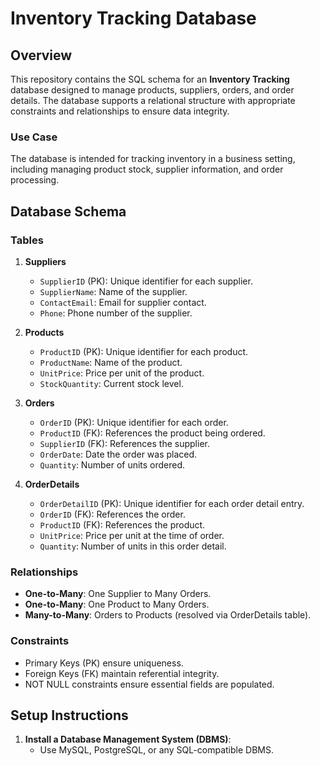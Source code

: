 # Inventory Tracking Database

## Overview
This repository contains the SQL schema for an **Inventory Tracking** database designed to manage products, suppliers, orders, and order details. The database supports a relational structure with appropriate constraints and relationships to ensure data integrity.

### Use Case
The database is intended for tracking inventory in a business setting, including managing product stock, supplier information, and order processing.

## Database Schema
### Tables
1. **Suppliers**
   - `SupplierID` (PK): Unique identifier for each supplier.
   - `SupplierName`: Name of the supplier.
   - `ContactEmail`: Email for supplier contact.
   - `Phone`: Phone number of the supplier.

2. **Products**
   - `ProductID` (PK): Unique identifier for each product.
   - `ProductName`: Name of the product.
   - `UnitPrice`: Price per unit of the product.
   - `StockQuantity`: Current stock level.

3. **Orders**
   - `OrderID` (PK): Unique identifier for each order.
   - `ProductID` (FK): References the product being ordered.
   - `SupplierID` (FK): References the supplier.
   - `OrderDate`: Date the order was placed.
   - `Quantity`: Number of units ordered.

4. **OrderDetails**
   - `OrderDetailID` (PK): Unique identifier for each order detail entry.
   - `OrderID` (FK): References the order.
   - `ProductID` (FK): References the product.
   - `UnitPrice`: Price per unit at the time of order.
   - `Quantity`: Number of units in this order detail.

### Relationships
- **One-to-Many**: One Supplier to Many Orders.
- **One-to-Many**: One Product to Many Orders.
- **Many-to-Many**: Orders to Products (resolved via OrderDetails table).

### Constraints
- Primary Keys (PK) ensure uniqueness.
- Foreign Keys (FK) maintain referential integrity.
- NOT NULL constraints ensure essential fields are populated.

## Setup Instructions
1. **Install a Database Management System (DBMS)**:
   - Use MySQL, PostgreSQL, or any SQL-compatible DBMS.
